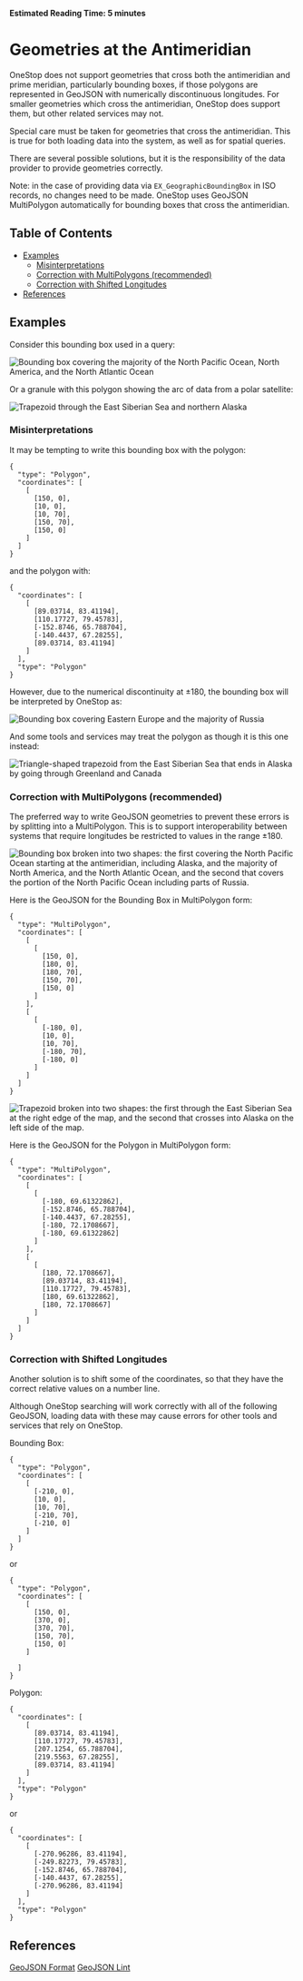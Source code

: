 **Estimated Reading Time: 5 minutes**

# Geometries at the Antimeridian

OneStop does not support geometries that cross both the antimeridian and prime meridian, particularly bounding boxes, if those polygons are represented in GeoJSON with numerically discontinuous longitudes. For smaller geometries which cross the antimeridian, OneStop does support them, but other related services may not.

Special care must be taken for geometries that cross the antimeridian. This is true for both loading data into the system, as well as for spatial queries.

There are several possible solutions, but it is the responsibility of the data provider to provide geometries correctly.

Note: in the case of providing data via `EX_GeographicBoundingBox` in ISO records, no changes need to be made. OneStop uses GeoJSON MultiPolygon automatically for bounding boxes that cross the antimeridian.

## Table of Contents

- [Examples](#examples)
  - [Misinterpretations](#misinterpretations)
  - [Correction with MultiPolygons (recommended)](#correction-with-multipolygons-recommended)
  - [Correction with Shifted Longitudes](#correction-with-shifted-longitudes)
- [References](#references)

## Examples

Consider this bounding box used in a query:

![Bounding box covering the majority of the North Pacific Ocean, North America, and the North Atlantic Ocean](../../images/api/antimeridian-bbox.png)

Or a granule with this polygon showing the arc of data from a polar satellite:

![Trapezoid through the East Siberian Sea and northern Alaska](../../images/api/antimeridian-polygon.png)

### Misinterpretations

It may be tempting to write this bounding box with the polygon:
```
{
  "type": "Polygon",
  "coordinates": [
    [
      [150, 0],
      [10, 0],
      [10, 70],
      [150, 70],
      [150, 0]
    ]
  ]
}
```

and the polygon with:
```
{
  "coordinates": [
    [
      [89.03714, 83.41194],
      [110.17727, 79.45783],
      [-152.8746, 65.788704],
      [-140.4437, 67.28255],
      [89.03714, 83.41194]
    ]
  ],
  "type": "Polygon"
}
```

However, due to the numerical discontinuity at &#177;180, the bounding box will be interpreted by OneStop as:

![Bounding box covering Eastern Europe and the majority of Russia](../../images/api/antimeridian-bbox-misinterpretted.png)

And some tools and services may treat the polygon as though it is this one instead:

![Triangle-shaped trapezoid from the East Siberian Sea that ends in Alaska by going through Greenland and Canada](../../images/api/antimeridian-polygon-misinterpretted.png)

### Correction with MultiPolygons (recommended)

The preferred way to write GeoJSON geometries to prevent these errors is by splitting into a MultiPolygon. This is to support interoperability between systems that require longitudes be restricted to values in the range &#177;180.

![Bounding box broken into two shapes: the first covering the North Pacific Ocean starting at the antimeridian, including Alaska, and the majority of North America, and the North Atlantic Ocean, and the second that covers the portion of the North Pacific Ocean including parts of Russia.](../../images/api/antimeridian-bbox-corrected.png)

Here is the GeoJSON for the Bounding Box in MultiPolygon form:
```
{
  "type": "MultiPolygon",
  "coordinates": [
    [
      [
        [150, 0],
        [180, 0],
        [180, 70],
        [150, 70],
        [150, 0]
      ]
    ],
    [
      [
        [-180, 0],
        [10, 0],
        [10, 70],
        [-180, 70],
        [-180, 0]
      ]
    ]
  ]
}
```

![Trapezoid broken into two shapes: the first through the East Siberian Sea at the right edge of the map, and the second that crosses into Alaska on the left side of the map.](../../images/api/antimeridian-polygon-corrected.png)

Here is the GeoJSON for the Polygon in MultiPolygon form:
```
{
  "type": "MultiPolygon",
  "coordinates": [
    [
      [
        [-180, 69.61322862],
        [-152.8746, 65.788704],
        [-140.4437, 67.28255],
        [-180, 72.1708667],
        [-180, 69.61322862]
      ]
    ],
    [
      [
        [180, 72.1708667],
        [89.03714, 83.41194],
        [110.17727, 79.45783],
        [180, 69.61322862],
        [180, 72.1708667]
      ]
    ]
  ]
}
```

### Correction with Shifted Longitudes

Another solution is to shift some of the coordinates, so that they have the correct relative values on a number line.

Although OneStop searching will work correctly with all of the following GeoJSON, loading data with these may cause errors for other tools and services that rely on OneStop.

Bounding Box:
```
{
  "type": "Polygon",
  "coordinates": [
    [
      [-210, 0],
      [10, 0],
      [10, 70],
      [-210, 70],
      [-210, 0]
    ]
  ]
}
```
or
```
{
  "type": "Polygon",
  "coordinates": [
    [
      [150, 0],
      [370, 0],
      [370, 70],
      [150, 70],
      [150, 0]
    ]

  ]
}
```

Polygon:
```
{
  "coordinates": [
    [
      [89.03714, 83.41194],
      [110.17727, 79.45783],
      [207.1254, 65.788704],
      [219.5563, 67.28255],
      [89.03714, 83.41194]
    ]
  ],
  "type": "Polygon"
}
```
or
```
{
  "coordinates": [
    [
      [-270.96286, 83.41194],
      [-249.82273, 79.45783],
      [-152.8746, 65.788704],
      [-140.4437, 67.28255],
      [-270.96286, 83.41194]
    ]
  ],
  "type": "Polygon"
}
```

## References

[GeoJSON Format](https://tools.ietf.org/html/rfc7946#section-3.1.9)
[GeoJSON Lint](http://GeoJSONlint.com/)

